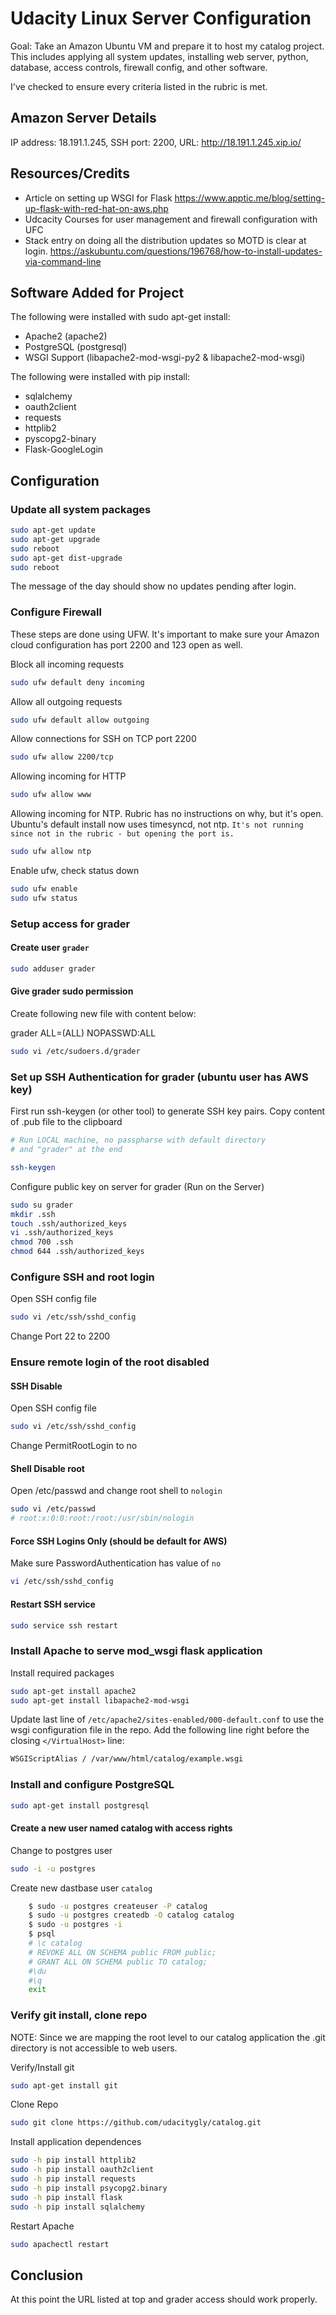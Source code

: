 # Udacity Linux Server Configuration

Goal: Take an Amazon Ubuntu VM and prepare it to host my catalog project.
This includes applying all system updates, installing web server, python,
database, access controls, firewall config, and other software.

I've checked to ensure every criteria listed in the rubric is met. 

## Amazon Server Details

IP address: 18.191.1.245, SSH port: 2200, URL: http://18.191.1.245.xip.io/

## Resources/Credits
* Article on setting up WSGI for Flask https://www.apptic.me/blog/setting-up-flask-with-red-hat-on-aws.php
* Udcacity Courses for user management and firewall configuration with UFC
* Stack entry on doing all the distribution updates so MOTD is clear at login. https://askubuntu.com/questions/196768/how-to-install-updates-via-command-line

## Software Added for Project

The following were installed with sudo apt-get install:

* Apache2 (apache2)
* PostgreSQL (postgresql)
* WSGI Support (libapache2-mod-wsgi-py2 & libapache2-mod-wsgi)

The following were installed with pip install:

* sqlalchemy 
* oauth2client 
* requests 
* httplib2
* pyscopg2-binary
* Flask-GoogleLogin

## Configuration

### Update all system packages

```sh
sudo apt-get update
sudo apt-get upgrade 
sudo reboot
sudo apt-get dist-upgrade
sudo reboot
```

The message of the day should show no updates pending after login.

### Configure Firewall 
These steps are done using UFW. It's important to make sure
your Amazon cloud configuration has port 2200 and 123 open as well.

Block all incoming requests
```sh
sudo ufw default deny incoming
```

Allow all outgoing requests
```sh
sudo ufw default allow outgoing
```

Allow connections for SSH on TCP port 2200
```sh
sudo ufw allow 2200/tcp
```

Allowing incoming for HTTP 
```sh
sudo ufw allow www
```

Allowing incoming for NTP. Rubric has no instructions on why, but it's open. Ubuntu's default install now uses timesyncd, not ntp. `It's not running since not in the rubric - but opening the port is.`

```sh
sudo ufw allow ntp
```

Enable ufw, check status down
```sh
sudo ufw enable
sudo ufw status
```

### Setup access for grader

#### Create user `grader` 

```sh
sudo adduser grader
```

#### Give grader sudo permission 
Create following new file with content below:

grader ALL=(ALL) NOPASSWD:ALL

```sh
sudo vi /etc/sudoers.d/grader
```

### Set up SSH Authentication for grader (ubuntu user has AWS key)

First run ssh-keygen (or other tool) to generate SSH key pairs.
Copy content of .pub file to the clipboard

```sh
# Run LOCAL machine, no passpharse with default directory 
# and "grader" at the end

ssh-keygen 
```

Configure public key on server for grader (Run on the Server)
```sh
sudo su grader
mkdir .ssh
touch .ssh/authorized_keys
vi .ssh/authorized_keys
chmod 700 .ssh
chmod 644 .ssh/authorized_keys 
```

### Configure SSH and root login

Open SSH config file
```sh
sudo vi /etc/ssh/sshd_config
```
Change Port 22 to 2200

### Ensure remote login of the root disabled

#### SSH Disable
Open SSH config file

```sh
sudo vi /etc/ssh/sshd_config
```

Change PermitRootLogin to  no
#### Shell Disable root
Open /etc/passwd and change root shell to `nologin`
```sh
sudo vi /etc/passwd
# root:x:0:0:root:/root:/usr/sbin/nologin
```

#### Force SSH Logins Only (should be default for AWS)

Make sure PasswordAuthentication has value of `no`
```sh
vi /etc/ssh/sshd_config
```
#### Restart SSH service
```sh
sudo service ssh restart
```

### Install Apache to serve mod_wsgi flask application

Install required packages
```sh
sudo apt-get install apache2
sudo apt-get install libapache2-mod-wsgi
```

Update last line of `/etc/apache2/sites-enabled/000-default.conf` to use the 
wsgi configuration file in the repo. Add the following line right before the closing `</VirtualHost>` line:
```sh
WSGIScriptAlias / /var/www/html/catalog/example.wsgi
```

### Install and configure PostgreSQL

```sh
sudo apt-get install postgresql
```

#### Create a new user named catalog with access rights

Change to postgres user
```sh
sudo -i -u postgres
```

Create new dastbase user `catalog`
```sh
    $ sudo -u postgres createuser -P catalog
    $ sudo -u postgres createdb -O catalog catalog
    $ sudo -u postgres -i
    $ psql
    # \c catalog
    # REVOKE ALL ON SCHEMA public FROM public;
    # GRANT ALL ON SCHEMA public TO catalog;
    #\du
    #\q
    exit
```

### Verify git install, clone repo
NOTE: Since we are mapping the root level to our catalog application the 
.git directory is not accessible to web users.

Verify/Install git
```sh
sudo apt-get install git
```
Clone Repo
```sh
sudo git clone https://github.com/udacitygly/catalog.git
```

Install application dependences
```sh
sudo -h pip install httplib2
sudo -h pip install oauth2client
sudo -h pip install requests
sudo -h pip install psycopg2.binary
sudo -h pip install flask
sudo -h pip install sqlalchemy
```

Restart Apache
```sh
sudo apachectl restart
```

## Conclusion
At this point the URL listed at top and grader access should work properly.
